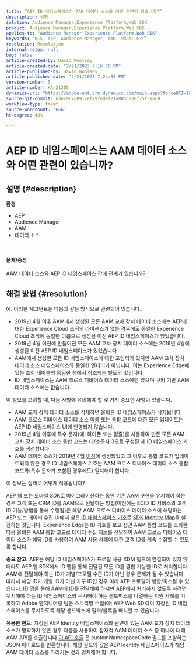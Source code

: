 ```yaml
---
title: “AEP ID 네임스페이스는 AAM 데이터 소스와 어떤 관련이 있습니까?”
description: 설명
solution: Audience Manager,Experience Platform,Web SDK
product: Audience Manager,Experience Platform,Web SDK
applies-to: "Audience Manager,Experience Platform,Web SDK"
keywords: “KCS, AEP, Audience Manager, AAM, 데이터 소스”
resolution: Resolution
internal-notes: null
bug: false
article-created-by: David Woolsey
article-created-date: "2/21/2023 7:16:50 PM"
article-published-by: David Woolsey
article-published-date: "2/21/2023 7:24:55 PM"
version-number: 5
article-number: KA-21305
dynamics-url: "https://adobe-ent.crm.dynamics.com/main.aspx?forceUCI=1&pagetype=entityrecord&etn=knowledgearticle&id=56ef2348-1cb2-ed11-83fe-6045bd006e5a"
source-git-commit: bdec967d8912ef79fedef21a805ce26f75f3e6c0
workflow-type: tm+mt
source-wordcount: '666'
ht-degree: 40%

---
```


# AEP ID 네임스페이스는 AAM 데이터 소스와 어떤 관련이 있습니까?

## 설명 {#description}

<b>환경</b>
- AEP
- Audience Manager
- AAM
- 데이터 소스

<br> <br><b>문제/증상</b><br> <br>AAM 데이터 소스와 AEP ID 네임스페이스 간에 관계가 있습니까?

## 해결 방법 {#resolution}


예. 이러한 세그먼트는 다음과 같은 방식으로 관련되어 있습니다.:

- 2019년 4월 이후 AAM에서 생성된 모든 AAM 교차 장치 데이터 소스에는 AEP에 대한 Experience Cloud 조직의 라이센스가 없는 경우에도 동일한 Experience Cloud 조직에 동일한 이름으로 생성된 이전 AEP ID 네임스페이스가 있었습니다.
- 2019년 4월 이전에 만들어진 모든 AAM 교차 장치 데이터 소스에는 2019년 4월에 생성된 이전 AEP ID 네임스페이스가 있었습니다
- AAM에서 생성한 모든 ID 네임스페이스에 대한 포인터가 있지만 AAM 교차 장치 데이터 소스 네임스페이스와 동일한 엔티티가 아닙니다. 이는 Experience Edge에 있는 조회 테이블의 동일한 행에서 참조되는 별도의 ID입니다.
- ID 네임스페이스는 AAM 크로스 디바이스 데이터 소스에만 있으며 쿠키 기반 AAM 데이터 소스에는 없습니다.


이 정보를 고려할 때, 다음 사항에 유의해야 할 몇 가지 중요한 사항이 있습니다.

- AAM 교차 장치 데이터 소스를 삭제하면 올바른 ID 네임스페이스가 삭제됩니다
- AAM 크로스 디바이스 데이터 소스 <u>이름 </u>또는 <u>통합 코드</u>에 대한 모든 업데이트는 AEP ID 네임스페이스 UI에 반영되지 않습니다.
- 2019년 4월 이후에 특수 문자(예: 하이픈 또는 밑줄)를 사용하여 만든 모든 AAM 교차 장치 데이터 소스 통합 코드는 대/소문자 3으로 구성된 새 ID 네임스페이스 기호를 생성합니다
- AAM 데이터 소스가 2019년 4월 <u>이전</u>에 생성되었고 그 이후로 통합 코드가 업데이트되지 않은 경우 ID 네임스페이스 기호는 AAM 크로스 디바이스 데이터 소스 통합 코드와(특수 문자가 포함된 경우에도) 일치해야 합니다.


이 정보는 실제로 어떻게 적용됩니까?

AEP 웹 또는 모바일 SDK로 마이그레이션하는 동안 기존 AAM 구현을 유지해야 하는 경우 고객 또는 CRM ID를 AAM으로 전달하는 방법(이전에는 ECID ID 서비스의 고객 ID 기능/방법을 통해 수행됨)은 해당 AAM 크로스 디바이스 데이터 소스에 해당하는 AEP 또는 데이터 수집 UI에서 찾은<u> ID 네임스페이스 기호</u>로 [SDK Identity Map](https://experienceleague.adobe.com/docs/experience-platform/edge/identity/overview.html?lang=en)을 설정하는 것입니다. Experience Edge는 ID 기호를 보고 상관 AAM 통합 코드를 조회한 다음 올바른 AAM 통합 코드로 데이터 수집 히트를 전달하여 AAM 크로스 디바이스 데이터 소스가 해당 ID를 사용하여 AAM 사용 사례에 대한 고객 ID를 계속 수집할 수 있도록 합니다.

<b>중요 참고:</b> AEP는 해당 ID 네임스페이스가 프로필 사용 XDM 필드에 연결되어 있지 않더라도 AEP 웹 SDK에서 ID 맵을 통해 전달된 모든 ID를 결합 가능한 ID로 처리합니다. AAM에 전달해야 하는 ID가 개별/프로필 수준 ID가 아닌 경우 문제가 될 수 있습니다. 따라서 해당 ID가 개별 ID가 아닌 가구 ID인 경우 여러 AEP 프로필이 병합/축소될 수 있습니다. ID 맵을 통해 AAM에 ID를 전달해야 하지만 AEP에서 처리하지 않도록 하려면 무시해야 하는 ID 네임스페이스와 무시해야 하는 샌드박스를 나열하는 지원 사례를 기록하고 Adobe 엔지니어링 팀은 스트리밍 수집(예: AEP Web SDK)이 지정된 ID 네임스페이스를 무시하도록 해당 샌드박스에 필터/블록을 배치할 수 있습니다.

<b>유용한 힌트:</b> 지정된 AEP Identity 네임스페이스와 관련이 있는 AAM 교차 장치 데이터 소스가 명확하지 않은 경우 다음을 사용하여 잠재적 AAM 데이터 소스 중 하나에 대해 AAM API를 호출합니다 [이 API 호출](https://vhttps://bank.demdex.com/portal/swagger/index.html#/Data%20Source%20API/get_datasources__dataSourceId_) 은 customNamespaceCode 필드를 포함하는 JSON 페이로드를 반환합니다. 해당 필드의 값은 AEP Identity 네임스페이스가 해당 AAM 데이터 소스를 가리키는 것과 일치해야 합니다.


